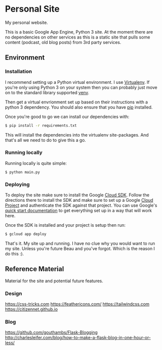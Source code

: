 Personal Site
=============

My personal website.

This is a basic Google App Engine, Python 3 site. At the moment there are no dependencies on other services as this is a static site that pulls some content (podcast, old blog posts) from 3rd party services.


## Environment

### Installation

I recommend setting up a Python virtual environment. I use [Virtualenv](https://virtualenv.pypa.io/en/latest/). If you're only using Python 3 on your system then you can probably just move on to the standard library supported [venv](https://docs.python.org/3/library/venv.html).

Then get a virtual envrionment set up based on their instructions with a python 3 dependency. You should also ensure that you have [pip](https://pypi.org/project/pip/) installed.

Once you're good to go we can install our dependencies with:

``` sh
$ pip install -r requirements.txt
```

This will install the dependencies into the virtualenv site-packages. And that's all we need to do to give this a go.

### Running locally

Running locally is quite simple:

``` 
$ python main.py
```

### Deploying

To deploy the site make sure to install the Google [Cloud SDK](https://cloud.google.com/sdk/). Follow the directions there to install the SDK and make sure to set up a Google [Cloud Project](https://cloud.google.com/resource-manager/docs/creating-managing-projects) and authenticate the SDK against that project. You can use Google's [quick start documentation](https://cloud.google.com/appengine/docs/standard/python3/quickstart) to get everything set up in a way that will work here.

Once the SDK is installed and your project is setup then run:

``` sh
$ gcloud app deploy
```

That's it. My site up and running. I have no clue why you would want to run my site. Unless you're future Beau and you've forgot. Which is the reason I do this :).


## Reference Material

Material for the site and potential future features.

### Design
https://css-tricks.com
https://feathericons.com/
https://tailwindcss.com
https://citizennet.github.io

### Blog
https://github.com/gouthambs/Flask-Blogging
http://charlesleifer.com/blog/how-to-make-a-flask-blog-in-one-hour-or-less/
